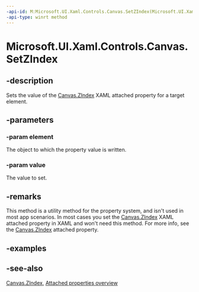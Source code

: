 ```yaml
---
-api-id: M:Microsoft.UI.Xaml.Controls.Canvas.SetZIndex(Microsoft.UI.Xaml.UIElement,System.Int32)
-api-type: winrt method
---
```


<!-- Method syntax
public void SetZIndex(Windows.UI.Xaml.UIElement element, System.Int32 value)
-->

# Microsoft.UI.Xaml.Controls.Canvas.SetZIndex

## -description
Sets the value of the [Canvas.ZIndex](canvas_zindex.md) XAML attached property for a target element.



## -parameters
### -param element
The object to which the property value is written. 
<!--The maximum allowed value for <xref rid="w_ui_xaml_ctrl.canvas_zindex" targtype="property_winrt">ZIndex</xref> is Int16.MaxValue – 1 = 32766.
      -->

### -param value
The value to set.

## -remarks
This method is a utility method for the property system, and isn't used in most app scenarios. In most cases you set the [Canvas.ZIndex](canvas_zindex.md) XAML attached property in XAML and won't need this method. For more info, see the [Canvas.ZIndex](canvas_zindex.md) attached property.

## -examples

## -see-also

[Canvas.ZIndex](canvas_zindex.md), [Attached properties overview](/windows/uwp/xaml-platform/attached-properties-overview)
